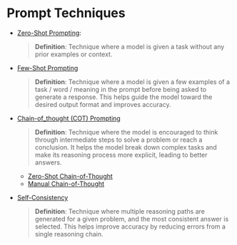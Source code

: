 # Prompt Techniques

* [Zero-Shot Prompting](./src/zero-shot.ipynb):
  
  > **Definition**: Technique where a model is given a task without any prior examples or context.
* [Few-Shot Prompting](./src/few-shot.md)

  > **Definition**: Technique where a model is given a few examples of a task / word / meaning in the prompt before being asked to generate a response. This helps guide the model toward the desired output format and improves accuracy.

* [Chain-of_thought (COT) Prompting](./src/chain-of-though.md)

  > **Definition**: Technique where the model is encouraged to think through intermediate steps to solve a problem or reach a conclusion. It helps the model break down complex tasks and make its reasoning process more explicit, leading to better answers.

  * [Zero-Shot Chain-of-Thought](./src/chain-of-thought-zero-shot.md)
  * [Manual Chain-of-Thought](./src/chain-of-thought-manual.md)
* [Self-Consistency](./src/self-consistency.md)
  > **Definition**: Technique where multiple reasoning paths are generated for a given problem, and the most consistent answer is selected. This helps improve accuracy by reducing errors from a single reasoning chain.